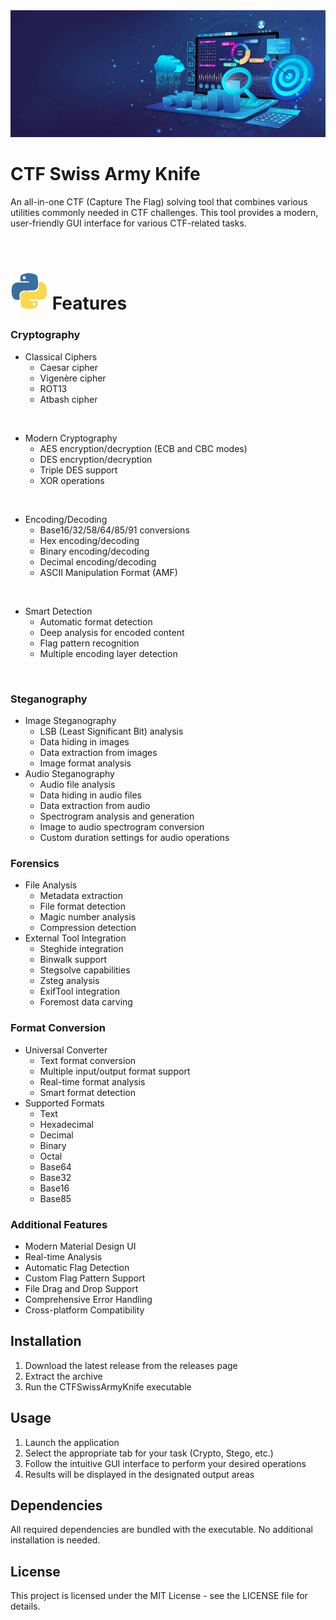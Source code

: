 <img src="./misc/banner.webp">

# CTF Swiss Army Knife

An all-in-one CTF (Capture The Flag) solving tool that combines various utilities commonly needed in CTF challenges. This tool provides a modern, user-friendly GUI interface for various CTF-related tasks.

<br/>

# <img src="./misc/py.gif" width=60 height=60>  Features

### Cryptography
- Classical Ciphers
  - Caesar cipher
  - Vigenère cipher
  - ROT13
  - Atbash cipher

<br/>
    
- Modern Cryptography
  - AES encryption/decryption (ECB and CBC modes)
  - DES encryption/decryption
  - Triple DES support
  - XOR operations

<br/>
    
- Encoding/Decoding
  - Base16/32/58/64/85/91 conversions
  - Hex encoding/decoding
  - Binary encoding/decoding
  - Decimal encoding/decoding
  - ASCII Manipulation Format (AMF)

<br/>
    
- Smart Detection
  - Automatic format detection
  - Deep analysis for encoded content
  - Flag pattern recognition
  - Multiple encoding layer detection

<br/>

### Steganography
- Image Steganography
  - LSB (Least Significant Bit) analysis
  - Data hiding in images
  - Data extraction from images
  - Image format analysis
- Audio Steganography
  - Audio file analysis
  - Data hiding in audio files
  - Data extraction from audio
  - Spectrogram analysis and generation
  - Image to audio spectrogram conversion
  - Custom duration settings for audio operations

### Forensics
- File Analysis
  - Metadata extraction
  - File format detection
  - Magic number analysis
  - Compression detection
- External Tool Integration
  - Steghide integration
  - Binwalk support
  - Stegsolve capabilities
  - Zsteg analysis
  - ExifTool integration
  - Foremost data carving

### Format Conversion
- Universal Converter
  - Text format conversion
  - Multiple input/output format support
  - Real-time format analysis
  - Smart format detection
- Supported Formats
  - Text
  - Hexadecimal
  - Decimal
  - Binary
  - Octal
  - Base64
  - Base32
  - Base16
  - Base85

### Additional Features
- Modern Material Design UI
- Real-time Analysis
- Automatic Flag Detection
- Custom Flag Pattern Support
- File Drag and Drop Support
- Comprehensive Error Handling
- Cross-platform Compatibility

## Installation

1. Download the latest release from the releases page
2. Extract the archive
3. Run the CTFSwissArmyKnife executable

## Usage

1. Launch the application
2. Select the appropriate tab for your task (Crypto, Stego, etc.)
3. Follow the intuitive GUI interface to perform your desired operations
4. Results will be displayed in the designated output areas

## Dependencies

All required dependencies are bundled with the executable. No additional installation is needed.

## License

This project is licensed under the MIT License - see the LICENSE file for details. 
